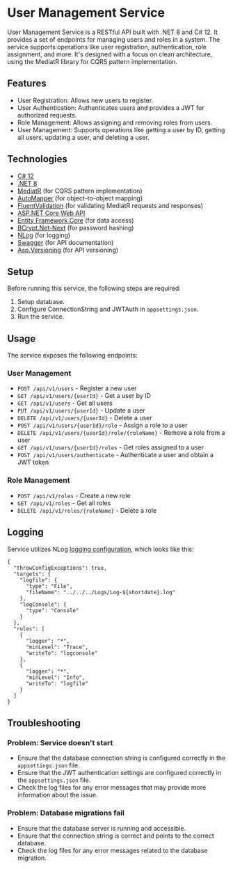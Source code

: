 # User Management Service

User Management Service is a RESTful API built with .NET 8 and C# 12. It provides a set of endpoints for managing users and roles in a system. The service supports operations like user registration, authentication, role assignment, and more. It's designed with a focus on clean architecture, using the MediatR library for CQRS pattern implementation.

## Features

* User Registration: Allows new users to register.
* User Authentication: Authenticates users and provides a JWT for authorized requests.
* Role Management: Allows assigning and removing roles from users.
* User Management: Supports operations like getting a user by ID, getting all users, updating a user, and deleting a user.



## Technologies

* [C# 12](https://learn.microsoft.com/en-us/dotnet/csharp/whats-new/csharp-12)
* [.NET 8](https://docs.microsoft.com/en-us/dotnet/core/whats-new/dotnet-8)
* [MediatR](https://github.com/jbogard/MediatR) (for CQRS pattern implementation)
* [AutoMapper](https://automapper.org/) (for object-to-object mapping)
* [FluentValidation](https://fluentvalidation.net/) (for validating MediatR requests and responses)
* [ASP.NET Core Web API](https://docs.microsoft.com/en-us/aspnet/core/web-api/?view=aspnetcore-8.0)
* [Entity Framework Core](https://docs.microsoft.com/en-us/ef/core/) (for data access)
* [BCrypt.Net-Next](https://github.com/BCrypt-Net/BCrypt.Net-Next) (for password hashing)
* [NLog](https://nlog-project.org/) (for logging)
* [Swagger](https://swagger.io/) (for API documentation)
* [Asp.Versioning](https://github.com/Microsoft/Aspnet-api-versioning) (for API versioning)

## Setup

Before running this service, the following steps are required:
1. Setup database.
2. Configure ConnectionString and JWTAuth in `appsettings.json`.
3. Run the service.

## Usage

The service exposes the following endpoints:

### User Management

* `POST /api/v1/users` - Register a new user
* `GET /api/v1/users/{userId}` - Get a user by ID
* `GET /api/v1/users` - Get all users
* `PUT /api/v1/users/{userId}` - Update a user
* `DELETE /api/v1/users/{userId}` - Delete a user
* `POST /api/v1/users/{userId}/role` - Assign a role to a user
* `DELETE /api/v1/users/{userId}/role/{roleName}` - Remove a role from a user
* `GET /api/v1/users/{userId}/roles` - Get roles assigned to a user
* `POST /api/v1/users/authenticate` - Authenticate a user and obtain a JWT token

### Role Management

* `POST /api/v1/roles` - Create a new role
* `GET /api/v1/roles` - Get all roles
* `DELETE /api/v1/roles/{roleName}` - Delete a role

## Logging

Service utilizes NLog [logging configuration](https://learn.microsoft.com/en-us/aspnet/core/fundamentals/logging/?view=aspnetcore-6.0#configure-logging), which looks like this:
```jsonc
{
  "throwConfigExceptions": true,
  "targets": {
    "logfile": {
      "type": "File",
      "fileName": "../../../Logs/Log-${shortdate}.log"
    },
    "logConsole": {
      "type": "Console"
    }
  },
  "rules": [
    {
      "logger": "*",
      "minLevel": "Trace",
      "writeTo": "logconsole"
    },
    {
      "logger": "*",
      "minLevel": "Info",
      "writeTo": "logfile"
    }
  ]
}
```


## Troubleshooting

### Problem: Service doesn't start

* Ensure that the database connection string is configured correctly in the `appsettings.json` file.
* Ensure that the JWT authentication settings are configured correctly in the `appsettings.json` file.
* Check the log files for any error messages that may provide more information about the issue.

### Problem: Database migrations fail

* Ensure that the database server is running and accessible.
* Ensure that the connection string is correct and points to the correct database.
* Check the log files for any error messages related to the database migration.